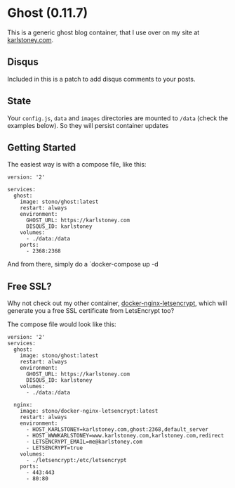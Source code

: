 # Ghost (0.11.7)
This is a generic ghost blog container, that I use over on my site at [karlstoney.com](https://karlstoney.com).

## Disqus
Included in this is a patch to add disqus comments to your posts.

## State
Your `config.js`, `data` and `images` directories are mounted to `/data` (check the examples below).  So they will persist container updates

## Getting Started
The easiest way is with a compose file, like this:

```
version: '2'

services:
  ghost:
    image: stono/ghost:latest
    restart: always
    environment:
      GHOST_URL: https://karlstoney.com
      DISQUS_ID: karlstoney
    volumes:
      - ./data:/data
    ports:
      - 2368:2368
```

And from there, simply do a `docker-compose up -d

## Free SSL?
Why not check out my other container, [docker-nginx-letsencrypt](https://github.com/Stono/docker-nginx-letsencrypt), which will generate you a free SSL certificate from LetsEncrypt too?

The compose file would look like this:

```
version: '2'
services:
  ghost:
    image: stono/ghost:latest
    restart: always
    environment:
      GHOST_URL: https://karlstoney.com
      DISQUS_ID: karlstoney
    volumes:
      - ./data:/data

  nginx:
    image: stono/docker-nginx-letsencrypt:latest
    restart: always
    environment:
      - HOST_KARLSTONEY=karlstoney.com,ghost:2368,default_server
      - HOST_WWWKARLSTONEY=www.karlstoney.com,karlstoney.com,redirect
      - LETSENCRYPT_EMAIL=me@karlstoney.com
      - LETSENCRYPT=true
    volumes:
      - ./letsencrypt:/etc/letsencrypt
    ports:
      - 443:443
      - 80:80
```
